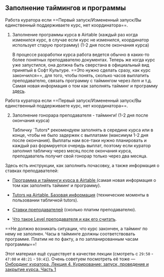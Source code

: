 ## Заполнение таймингов и программы

Работа куратора если ==Первый запуск/Измененный запуск/Вы единственный поддерживаете курс, нет координатора==.

1. Заполнение программы курса в Airtable (каждый раз когда изменился курс, в случае если курс не изменился, координатор использует старую программу) (1-2 дня после окончания курса)

    В процессе разработки курса работа ведется обычно в каких-то более понятных преподавателю документах. Теперь же когда курс уже запустился, она должна быть сверстана в официальный вид принятый в Софт Культуре. ==Это нужно сделать сразу, как курс закончился==, для того, чтобы понять, сколько часов выплатить преподавателю, связать программу с таймингом через *item* и т.д. 
Самая новая информация о том как заполнять тайминг и программу [здесь](https://www.notion.so/Airtable-aba803db630d4c91a2f2c053b2680216?pvs=21).

Работа куратора если ==Первый запуск/Измененный запуск/Вы единственный поддерживаете курс, нет координатора==.

2. Заполнение гонорара преподавателя - тайминги! (1-2 дня после окончания курса)

   Табличку `Tutors* рекомендуем заполнять в середине курса или в конце, чтобы не было задержек с выплатами (максимум 1-2 дня после окончания). Выплаты нам все-таки нужно планировать и каждый раз формируется очередь выплат, поэтому если куратор заполнил табличку через месяц после окончания курса, преподаватель получит свой гонорар только через два месяца. 

Здесь есть инструкции, как заполнить почасовку, а также информация о ставках преподавателей:

- [Программа и тайминги курса в Airtable ](https://www.notion.so/Airtable-aba803db630d4c91a2f2c053b2680216?pvs=21) (самая новая информация о том как заполнять тайминг и программу).

- [Tutors на Airtable. Базовая информация](https://www.notion.so/Tutors-Airtable-c3f0dd940dd648be8bcf4caf3aba5437?pvs=21) (технические моменты в пользовании табличкой tutors).

- [Ставки преподавателей](https://www.notion.so/920a26ab25864ddca6b997efbd42e59f?pvs=21) (сколько платим преподавателю).

- [Что такое Level преподавателя и как его считать](https://www.notion.so/Level-a73dafb0e4b647d4aad5511e56437ca8?pvs=21).

==Не должно возникать ситуации, что курс закончен, а тайминг по нему не заполнен. Часы в тайминге должны соответствовать программе. Платим не по факту, а по запланированным часам программы==!

Этот материал ещё существует в качестве лекции (смотреть с `29:50` - `47:00` и `48:21` - `59:41`). Очень советуем посмотреть её тоже — [Онбординг куратора. Лекция 4. Курирование: запуск, проведение и закрытие курса. Часть 1](https://youtu.be/URhe9dduRj0)

